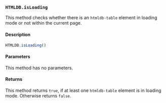 ### `HTMLDB.isLoading`

This method checks whether there is an `htmldb-table` element in loading mode or not within the current page.

#### Description

```javascript
HTMLDB.isLoading()
```

#### Parameters

This method has no parameters.

#### Returns

This method returns `true`, if at least one `htmldb-table` element is in loading mode. Otherwise returns `false`.